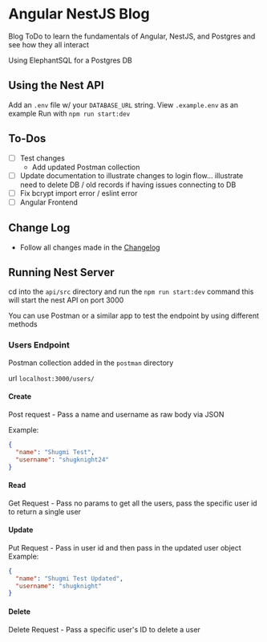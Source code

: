 # Angular NestJS Blog

Blog ToDo to learn the fundamentals of Angular, NestJS, and Postgres and see how they all interact

Using ElephantSQL for a Postgres DB

## Using the Nest API

Add an `.env` file w/ your `DATABASE_URL` string. View `.example.env` as an example
Run with `npm run start:dev`

## To-Dos
- [ ] Test changes
  - Add updated Postman collection
- [ ] Update documentation to illustrate changes to login flow... illustrate need to delete DB / old records if having issues connecting to DB
- [ ] Fix bcrypt import error / eslint error
- [ ] Angular Frontend

## Change Log
- Follow all changes made in the [Changelog](./CHANGELOG.md)

## Running Nest Server

cd into the `api/src` directory and run the `npm run start:dev` command this will start the nest API on port 3000

You can use Postman or a similar app to test the endpoint by using different methods

### Users Endpoint

  Postman collection added in the `postman` directory

  url `localhost:3000/users/`
  #### Create
  Post request - Pass a name and username as raw body via JSON

  Example:
  ``` json
  {
    "name": "Shugmi Test",
    "username": "shugknight24"
  }
  ```

  #### Read
  Get Request - Pass no params to get all the users, pass the specific user id to return a single user

  #### Update
  Put Request - Pass in user id and then pass in the updated user object
Example:
  ``` json
  {
    "name": "Shugmi Test Updated",
    "username": "shugknight"
  }
  ```

  #### Delete
  Delete Request - Pass a specific user's ID to delete a user